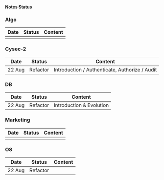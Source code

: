 #### Notes Status

### Algo

| Date | Status | Content |
| ---- | ------ | ------- |
|      |        |         |

### Cysec-2

| Date | Status | Content |
| ---- | ------ | ------- |
| 22 Aug   |  Refactor      | Introduction / Authenticate, Authorize / Audit        |

### DB

| Date   | Status   | Content |
| ------ | -------- | ------- |
| 22 Aug | Refactor | Introduction & Evolution        |

### Marketing

| Date | Status | Content |
| ---- | ------ | ------- |
|      |        |         |

### OS

| Date   | Status   | Content |
| ------ | -------- | ------- |
| 22 Aug | Refactor |         |
